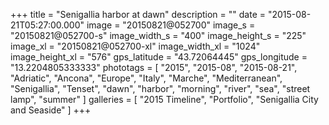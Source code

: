 +++
title = "Senigallia harbor at dawn"
description = ""
date = "2015-08-21T05:27:00.000"
image = "20150821@052700"
image_s = "20150821@052700-s"
image_width_s = "400"
image_height_s = "225"
image_xl = "20150821@052700-xl"
image_width_xl = "1024"
image_height_xl = "576"
gps_latitude = "43.72064445"
gps_longitude = "13.2204805333333"
phototags = [ "2015", "2015-08", "2015-08-21", "Adriatic", "Ancona", "Europe", "Italy", "Marche", "Mediterranean", "Senigallia", "Tenset", "dawn", "harbor", "morning", "river", "sea", "street lamp", "summer" ]
galleries = [ "2015 Timeline", "Portfolio", "Senigallia City and Seaside" ]
+++
